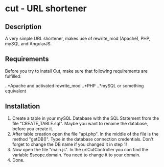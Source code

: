 # cut - URL shortener

## Description

A very simple URL shortener, makes use of rewrite_mod (Apache), PHP, mySQL and AngularJS.

## Requirements

Before you try to install Cut, make sure that following requirements are fulfilled:

..*Apache and activated rewrite_mod
..*PHP
..*mySQL or something equivalent

## Installation

1. Create a table in your mySQL Database  with the SQL Statement from the file "CREATE_TABLE.sql". Maybe you want to rename the database, before you create it.
2. After table creation open the file "api.php". In the middle of the file is the method "getDB()". Type in the database connection credentials. Don't forget to change the DB name if you changed it in step 1!
3. Now open the file "main.js". In the urlCutController you can find the variable $scope.domain. You need to change it to your domain.
4. Done.
